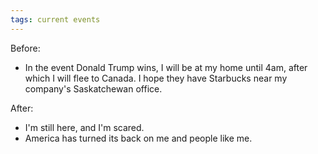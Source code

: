 ```yaml
---
tags: current events
---
```


Before:

*   In the event Donald Trump wins, I will be at my home until 4am, after which I will flee to Canada. I hope they have Starbucks near my company's Saskatchewan office.

After:

*   I'm still here, and I'm scared.
*   America has turned its back on me and people like me.